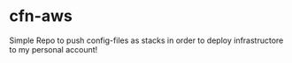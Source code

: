 # cfn-aws

Simple Repo to push config-files as stacks in order to deploy infrastructore to my personal account!
